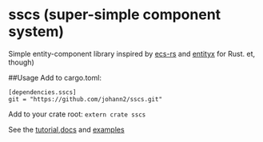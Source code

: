 # sscs (super-simple component system)
Simple entity-component library inspired by [ecs-rs](https://github.com/HeroesGrave/ecs-rs) and [entityx](https://github.com/alecthomas/entityx) for Rust. et, though)

##Usage
Add to cargo.toml:
```
[dependencies.sscs]
git = "https://github.com/johann2/sscs.git"
```
Add to your crate root:
`extern crate sscs`

See the [tutorial](https://github.com/johann2/sscs/blob/master/doc/tutorial.md),[docs](http://johann2.github.io/sscs/sscs/index.html) and [examples](https://github.com/johann2/sscs/tree/master/examples)

